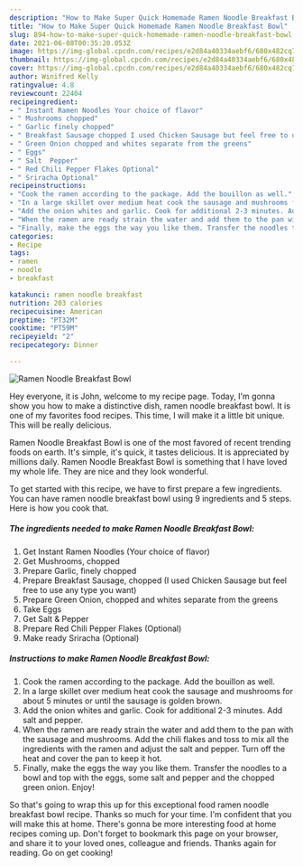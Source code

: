 ```yaml
---
description: "How to Make Super Quick Homemade Ramen Noodle Breakfast Bowl"
title: "How to Make Super Quick Homemade Ramen Noodle Breakfast Bowl"
slug: 894-how-to-make-super-quick-homemade-ramen-noodle-breakfast-bowl
date: 2021-06-08T00:35:20.053Z
image: https://img-global.cpcdn.com/recipes/e2d84a40334aebf6/680x482cq70/ramen-noodle-breakfast-bowl-recipe-main-photo.jpg
thumbnail: https://img-global.cpcdn.com/recipes/e2d84a40334aebf6/680x482cq70/ramen-noodle-breakfast-bowl-recipe-main-photo.jpg
cover: https://img-global.cpcdn.com/recipes/e2d84a40334aebf6/680x482cq70/ramen-noodle-breakfast-bowl-recipe-main-photo.jpg
author: Winifred Kelly
ratingvalue: 4.8
reviewcount: 22404
recipeingredient:
- " Instant Ramen Noodles Your choice of flavor"
- " Mushrooms chopped"
- " Garlic finely chopped"
- " Breakfast Sausage chopped I used Chicken Sausage but feel free to use any type you want"
- " Green Onion chopped and whites separate from the greens"
- " Eggs"
- " Salt  Pepper"
- " Red Chili Pepper Flakes Optional"
- " Sriracha Optional"
recipeinstructions:
- "Cook the ramen according to the package. Add the bouillon as well."
- "In a large skillet over medium heat cook the sausage and mushrooms for about 5 minutes or until the sausage is golden brown."
- "Add the onion whites and garlic. Cook for additional 2-3 minutes. Add salt and pepper."
- "When the ramen are ready strain the water and add them to the pan with the sausage and mushrooms. Add the chili flakes and toss to mix all the ingredients with the ramen and adjust the salt and pepper. Turn off the heat and cover the pan to keep it hot."
- "Finally, make the eggs the way you like them. Transfer the noodles to a bowl and top with the eggs, some salt and pepper and the chopped green onion. Enjoy!"
categories:
- Recipe
tags:
- ramen
- noodle
- breakfast

katakunci: ramen noodle breakfast 
nutrition: 203 calories
recipecuisine: American
preptime: "PT32M"
cooktime: "PT59M"
recipeyield: "2"
recipecategory: Dinner

---
```



![Ramen Noodle Breakfast Bowl](https://img-global.cpcdn.com/recipes/e2d84a40334aebf6/680x482cq70/ramen-noodle-breakfast-bowl-recipe-main-photo.jpg)

Hey everyone, it is John, welcome to my recipe page. Today, I'm gonna show you how to make a distinctive dish, ramen noodle breakfast bowl. It is one of my favorites food recipes. This time, I will make it a little bit unique. This will be really delicious.

Ramen Noodle Breakfast Bowl is one of the most favored of recent trending foods on earth. It's simple, it's quick, it tastes delicious. It is appreciated by millions daily. Ramen Noodle Breakfast Bowl is something that I have loved my whole life. They are nice and they look wonderful.




To get started with this recipe, we have to first prepare a few ingredients. You can have ramen noodle breakfast bowl using 9 ingredients and 5 steps. Here is how you cook that.

<!--inarticleads1-->

##### The ingredients needed to make Ramen Noodle Breakfast Bowl:

1. Get  Instant Ramen Noodles (Your choice of flavor)
1. Get  Mushrooms, chopped
1. Prepare  Garlic, finely chopped
1. Prepare  Breakfast Sausage, chopped (I used Chicken Sausage but feel free to use any type you want)
1. Prepare  Green Onion, chopped and whites separate from the greens
1. Take  Eggs
1. Get  Salt &amp; Pepper
1. Prepare  Red Chili Pepper Flakes (Optional)
1. Make ready  Sriracha (Optional)




<!--inarticleads2-->

##### Instructions to make Ramen Noodle Breakfast Bowl:

1. Cook the ramen according to the package. Add the bouillon as well.
1. In a large skillet over medium heat cook the sausage and mushrooms for about 5 minutes or until the sausage is golden brown.
1. Add the onion whites and garlic. Cook for additional 2-3 minutes. Add salt and pepper.
1. When the ramen are ready strain the water and add them to the pan with the sausage and mushrooms. Add the chili flakes and toss to mix all the ingredients with the ramen and adjust the salt and pepper. Turn off the heat and cover the pan to keep it hot.
1. Finally, make the eggs the way you like them. Transfer the noodles to a bowl and top with the eggs, some salt and pepper and the chopped green onion. Enjoy!




So that's going to wrap this up for this exceptional food ramen noodle breakfast bowl recipe. Thanks so much for your time. I'm confident that you will make this at home. There's gonna be more interesting food at home recipes coming up. Don't forget to bookmark this page on your browser, and share it to your loved ones, colleague and friends. Thanks again for reading. Go on get cooking!
